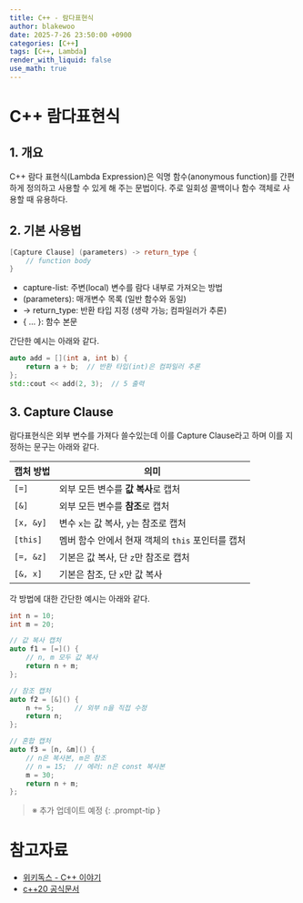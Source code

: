```yaml
---
title: C++ - 람다표현식
author: blakewoo
date: 2025-7-26 23:50:00 +0900
categories: [C++]
tags: [C++, Lambda] 
render_with_liquid: false
use_math: true
---
```


# C++ 람다표현식
## 1. 개요
C++ 람다 표현식(Lambda Expression)은 익명 함수(anonymous function)를 간편하게 정의하고 사용할 수 있게 해 주는 문법이다.
주로 일회성 콜백이나 함수 객체로 사용할 때 유용하다.

## 2. 기본 사용법
```cpp
[Capture Clause] (parameters) -> return_type {
    // function body
}
```

- capture-list: 주변(local) 변수를 람다 내부로 가져오는 방법
- (parameters): 매개변수 목록 (일반 함수와 동일)
- -> return_type: 반환 타입 지정 (생략 가능; 컴파일러가 추론)
- { ... }: 함수 본문

간단한 예시는 아래와 같다.

```cpp
auto add = [](int a, int b) {
    return a + b;  // 반환 타입(int)은 컴파일러 추론
};
std::cout << add(2, 3);  // 5 출력
```

## 3. Capture Clause
람다표현식은 외부 변수를 가져다 쓸수있는데 이를 Capture Clause라고 하며
이를 지정하는 문구는 아래와 같다.

| 캡처 방법     | 의미                              |
| --------- | ------------------------------- |
| `[=]`     | 외부 모든 변수를 **값 복사**로 캡처          |
| `[&]`     | 외부 모든 변수를 **참조**로 캡처            |
| `[x, &y]` | 변수 `x`는 값 복사, `y`는 참조로 캡처       |
| `[this]`  | 멤버 함수 안에서 현재 객체의 `this` 포인터를 캡처 |
| `[=, &z]` | 기본은 값 복사, 단 `z`만 참조로 캡처         |
| `[&, x]`  | 기본은 참조, 단 `x`만 값 복사             |

각 방법에 대한 간단한 예시는 아래와 같다.

```cpp
int n = 10;
int m = 20;

// 값 복사 캡처
auto f1 = [=]() {
    // n, m 모두 값 복사
    return n + m;
};

// 참조 캡처
auto f2 = [&]() {
    n += 5;     // 외부 n을 직접 수정
    return n;
};

// 혼합 캡처
auto f3 = [n, &m]() {
    // n은 복사본, m은 참조
    // n = 15;  // 에러: n은 const 복사본
    m = 30;
    return n + m;
};

```



> ※ 추가 업데이트 예정
{: .prompt-tip }

# 참고자료
- [위키독스 - C++ 이야기](https://wikidocs.net/25044)
- [c++20 공식문서](https://isocpp.org/files/papers/N4860.pdf)
